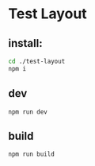 # Test Layout

## install:
```bash
cd ./test-layout
npm i
```

## dev

```
npm run dev
```

## build 
```
npm run build
```